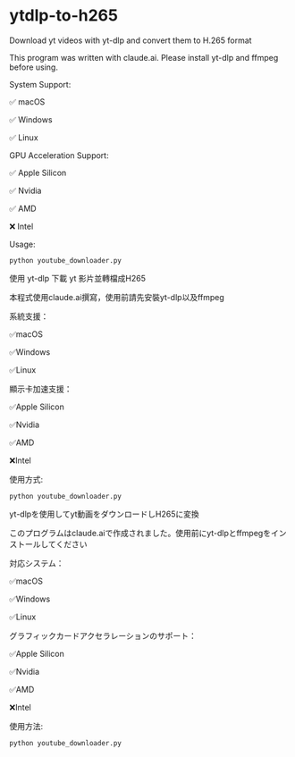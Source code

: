 # ytdlp-to-h265

Download yt videos with yt-dlp and convert them to H.265 format

This program was written with claude.ai. Please install yt-dlp and ffmpeg before using.

System Support:

✅ macOS

✅ Windows

✅ Linux

GPU Acceleration Support:

✅ Apple Silicon

✅ Nvidia

✅ AMD

❌ Intel


Usage:

```python youtube_downloader.py```


使用 yt-dlp 下載 yt 影片並轉檔成H265

本程式使用claude.ai撰寫，使用前請先安裝yt-dlp以及ffmpeg

系統支援：

✅macOS

✅Windows

✅Linux

顯示卡加速支援：

✅Apple Silicon

✅Nvidia

✅AMD

❌Intel

使用方式:

```python youtube_downloader.py```

yt-dlpを使用してyt動画をダウンロードしH265に変換

このプログラムはclaude.aiで作成されました。使用前にyt-dlpとffmpegをインストールしてください

対応システム：

✅macOS

✅Windows

✅Linux

グラフィックカードアクセラレーションのサポート：

✅Apple Silicon

✅Nvidia

✅AMD

❌Intel

使用方法:

```python youtube_downloader.py```